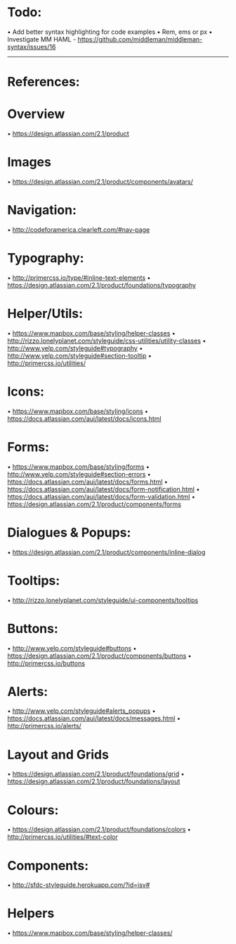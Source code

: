 # Todo:

• Add better syntax highlighting for code examples
• Rem, ems or px
• Investigate MM HAML - https://github.com/middleman/middleman-syntax/issues/16

-----

# References:

# Overview
• https://design.atlassian.com/2.1/product

# Images
• https://design.atlassian.com/2.1/product/components/avatars/

# Navigation:
• http://codeforamerica.clearleft.com/#nav-page

# Typography:
• http://primercss.io/type/#inline-text-elements
• https://design.atlassian.com/2.1/product/foundations/typography

# Helper/Utils:
• https://www.mapbox.com/base/styling/helper-classes
• http://rizzo.lonelyplanet.com/styleguide/css-utilities/utility-classes
• http://www.yelp.com/styleguide#typography
• http://www.yelp.com/styleguide#section-tooltip
• http://primercss.io/utilities/

# Icons: 
• https://www.mapbox.com/base/styling/icons
• https://docs.atlassian.com/aui/latest/docs/icons.html

# Forms:
• https://www.mapbox.com/base/styling/forms
• http://www.yelp.com/styleguide#section-errors
• https://docs.atlassian.com/aui/latest/docs/forms.html
• https://docs.atlassian.com/aui/latest/docs/form-notification.html
• https://docs.atlassian.com/aui/latest/docs/form-validation.html
• https://design.atlassian.com/2.1/product/components/forms

# Dialogues & Popups:
• https://design.atlassian.com/2.1/product/components/inline-dialog

# Tooltips:
• http://rizzo.lonelyplanet.com/styleguide/ui-components/tooltips

# Buttons:
• http://www.yelp.com/styleguide#buttons
• https://design.atlassian.com/2.1/product/components/buttons
• http://primercss.io/buttons

# Alerts:
• http://www.yelp.com/styleguide#alerts_popups
• https://docs.atlassian.com/aui/latest/docs/messages.html
• http://primercss.io/alerts/

# Layout and Grids
• https://design.atlassian.com/2.1/product/foundations/grid
• https://design.atlassian.com/2.1/product/foundations/layout

# Colours:
• https://design.atlassian.com/2.1/product/foundations/colors
• http://primercss.io/utilities/#text-color

# Components:
• http://sfdc-styleguide.herokuapp.com/?id=isv#

# Helpers
• https://www.mapbox.com/base/styling/helper-classes/